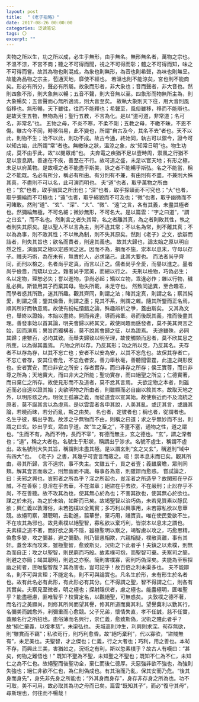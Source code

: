 ```yaml
---
layout: post
title:  "《老子指略》"
date: 2017-08-26 00:00:00
categories: 泛读笔记
tags: 〇
excerpt: ""
---
```


夫物之所以生，功之所以成，必生乎無形，由乎無名。無形無名者，萬物之宗也。不溫不涼，不宮不商；聽之不可得而聞，視之不可得而彰；體之不可得而知，味之不可得而嘗。故其為物也則混成，為象也則無形，為音也則希聲，為味也則無呈。故能為品物之宗主，苞通天地，靡使不經也。
若溫也則不能涼矣，宮也則不能商矣。形必有所分，聲必有所屬。故象而形者，非大象也；音而聲者，非大音也。然則四象不形，則大象無以暢；五音不聲，則大音無以至。四象形而物無所主為，則大象暢矣；五音聲而心無所適焉，則大音至矣。
故執大象則天下往，用大音則風俗移也。無形暢，天下雖往，往而不能釋也；希聲至，風俗雖移，移而不能辯也。是故天生五物，無物為用；聖行五教，不言為化。是以“道可道，非常道；名可名，非常名”也。
五物之母，不炎不寒，不柔不剛；五教之母，不皦不昧，不恩不傷。雖古今不同，時移俗易，此不變也，所謂“自古及今，其名不去”者也。天不以此，則物不生；治不以此，則功不成。故古今通，終始同，執古可以禦今，證今可以知古始，此所謂“常”者也。無皦昧之狀，溫涼之象，故“知常日明”也。物生功成，莫不由乎此，故“以閱眾甫”也。
夫奔電之疾猶不足以壹時周，禦風之行猶不足以壹息期。善速在不疾，善至在不行。故可道之盛，未足以官天地；有形之極，未足以府萬物。是故嘆之者不能盡乎斯美，詠之者不能暢乎斯弘。名之不能當，稱之不能既。名必有所分，稱必有所由。有分則有不兼，有由則有不盡。不兼則大殊其真，不盡則不可以名，此可演而明也。
夫“道”也者，取乎萬物之所由也；“玄”也者，取乎幽冥之所出也；“深”也者，取乎探賾而不可究也；“大”也者，取乎彌綸而不可極也；“遠”也者，取乎綿貌而不可及也；“微”也者，取乎幽微而不可睹敢。然則“道”、“玄”、“深”、“大”、“微”、“遠”之言，各有其義，未盡其極者也。然彌綸無極，不可名細；微妙無形，不可名大。是以篇雲：“字之曰道”，“謂之曰玄”，而不名也。然則言之者失其常，名之者離其真，為之者則敗其性，執之者則失其原矣。是以聖人不以言為主，則不違其常；不以名為常，則不離其真；不以為為事，則不敗其性；不以執為制，則不失其原矣。然則《老子》之文，欲辯而詰者，則失其旨也；欲名而責者，則違其義也。
故其大歸也，論太始之原以明自然之性，演幽冥之極以定惑罔之迷。因而不為，損而不施，崇本以息末，守母以存子。賤夫巧術，為在未有，無責於人，必求諸己。此其大要也。
而法者尚乎齊同，而刑以檢之。名者尚乎定真，而言以正之。儒者尚乎全愛，而譽以進之。墨者尚乎儉嗇，而矯以立之。雜者尚乎眾美，而總以行之。
夫刑以檢物，巧偽必生；名以定物，理恕必失；譽以進物，爭尚必起；矯以立物，乖違必作；雜以行物，穢亂必興。斯皆用其子而棄其母。物失所載，未足守也。
然致同途異，至合趣乖，而學者惑其所致，迷其所趣。觀其齊同，則謂之法；睹其定真，則謂之名；察其純愛，則謂之儒；鑒其儉嗇，則謂之墨；見其不系，則謂之雜。隨其所鑒而正名焉，順其所好而執意焉。故使有紛紜憒錯之論，殊趣辨析之爭，蓋由斯矣。
又其為文也，舉終以證始，本始以盡終。開而弗達，導而弗牽。尋而後既其義，推而後盡其理。善發事始以首其論，明夫會歸以終其文。故使同趣而感發者，莫不美其興言之始，因而演焉；異旨而獨構者，莫不說其會歸之征，以為證焉。
夫途雖殊，必同其歸；慮雖百，必均其致。而舉夫歸致以明至理，故使觸類而思者，莫不欣其思之所應，以為得其義焉。
凡物之所以存，乃反其形；功之所以克，乃反其名。夫存者不以存為存，以其不忘亡也；安者不以安為安，以其不忘危也。故保其存者亡，不忘亡者存，安其位者危，不忘危者安。善力舉秋毫，善聽聞雷霆，此道之與形反也。安者實安，而曰非安之所安；存者實存，而曰非存之所存；侯王實尊，而曰非尊之所為；天地實大，而曰非大之所能；聖功實存，而曰絕聖之所立；仁德實著，而曰棄仁之所存。故使見形而不及道者，莫不忿其言焉。
夫欲定物之本者，則雖近而必自遠以證其始；夫欲明物之所由者，則雖顯而必自幽以敘其本。故取天地之外，以明形骸之內。明侯王孤寡之義，而從道壹以宣其始。故使察近而不及流統之原者，莫不誕其言以為虛焉。是以雲雲者各申其說，人美其亂。或迂其言，或譏其論，若曉而昧，若分而亂，斯之由矣。
名也者，定彼者也；稱也者，從謂者也。名生乎彼，稱出乎我。故涉之乎無物而不由，則稱之曰道；求之乎無妙而不出，則謂之曰玄。妙出乎玄，眾由乎道。故“生之畜之”，不壅不塞，通物之性，道之謂也。“生而不有，為而不恃，長而不宰”，有德而無主，玄之德也。“玄”，謂之深者也；“道”，稱之大者也。名號生乎形狀，稱謂出乎涉求。名號不虛生，稱謂不虛出。故名號則大失其旨，稱謂則未盡其極。是以謂玄則“玄之又玄”，稱道則“域中有四大”也。
《老子》之書，其幾乎可壹言而蔽之。噫！崇本息末而已矣。觀其所由，尋其所歸，言不遠宗，事不失主。文雖五千，貫之者壹；義雖廣瞻，眾則同類。解其壹言而蔽之，則無幽而不識。每事各為意，則雖辯而愈惑。
嘗試論之，曰：夫邪之興也，豈邪者之所為乎？淫之所起也，豈淫者之所造乎？故閑邪在乎存誠，不在善察；息淫在乎去華，不在滋章；絕盜在乎去欲，不在嚴刑；止訟存乎不尚，不在善聽。故不攻其為也，使其無心於為也；不害其欲也，使其無心於欲也。謀之於未兆，為之於未始，如斯而已矣。故竭聖智以治巧偽，未若見質素以靜民欲；興仁義以敦薄俗，未若抱樸以全篤實；多巧利以興事用，未若寡私欲以息華競。故絕司察，潛聰明，去勸進，翦華譽，棄巧用，賤寶貨。唯在使民愛欲不生，不在攻其為邪也。故見素樸以絕聖智，寡私欲以棄巧利，皆崇本以息末之謂也。
夫素樸之道不著，而好欲之美不隱，雖極聖明以察之，竭智慮以攻之，巧愈思精，偽愈多變，攻之彌甚，避之彌勤。則乃智愚相欺，六親相疑，樸散真離，事有其奸。蓋舍本而攻末，雖極聖智，愈致斯災，況術之下此者乎！夫鎮之以素樸，則無為而自正；攻之以聖智，則民窮而巧殷。故素樸可抱，而聖智可棄。夫察司之簡，則避之亦簡；竭其聰明，則逃之亦察。簡則害樸寡，密則巧偽深矣。夫能為至察探幽之術者，匪唯聖智哉？其為害也，豈可記乎！故百倍之利未渠多也。
夫不能辯名，則不可與言理；不能定名，則不可與論實也。凡名生於形，未有形生於名者也。故有此名必有此形，有此形必有其分。仁不得謂之聖，智不得謂之仁，則各有其實矣。夫察見至微者，明之極也；探射隱伏者，慮之極也。能盡極明，匪唯聖乎？能盡極慮，匪唯智乎？校實定名，以觀絕聖，可無惑矣。
夫敦樸之德不著，而名行之美顯尚，則修其所尚而望其譽，修其所道而冀其利。望譽冀利以勤其行，名彌美而誠愈外，利彌重而心愈競。父子兄弟，懷情失直，孝不任誠，慈不任實，蓋顯名行之所招也。患俗薄而名興行，崇仁義，愈致斯偽，況術之賤此者乎？故“絕仁棄義，以復孝慈”，未渠弘也。
夫城高則沖生，利興則求深。茍存無欲，則“雖賞而不竊”；私欲茍行，則巧利愈昏。故“絕巧棄利”，代以寡欲，“盜賊無有”，未足美也。夫聖智，才之傑也；仁義，行之大者也；巧利，用之善也。本茍不存，而興此三美，害猶如之，況術之有利，斯以忽素樸乎？故古人有嘆曰：“甚矣，何物之難悟也！”
既知不聖為不聖，未知聖之不聖也；既知不仁為不仁，未知仁之為不仁也。故絕聖而後聖功全，棄仁而後仁德厚。夫惡強非欲不強也，為強則失強也；絕仁非欲不仁也，為仁則偽成也。有其治而乃亂，保其安而乃危。“後其身而身先”，身先非先身之所能也；“外其身而身存”，身存非存身之所為也。功不可取，美不可用，故必取其為功之母而已矣。篇雲“既知其子”，而必“復守其母”，尋斯理也，何往而不暢哉！




